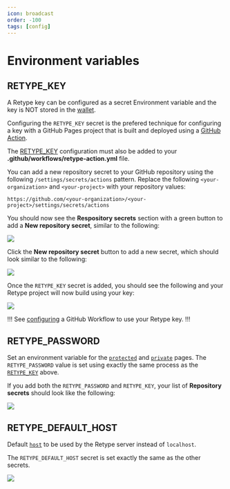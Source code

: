 ```yaml
---
icon: broadcast
order: -100
tags: [config]
---
```

# Environment variables

## RETYPE_KEY

A Retype key can be configured as a secret Environment variable and the key is NOT stored in the [wallet](/guides/cli.md#retype-wallet).

Configuring the `RETYPE_KEY` secret is the prefered technique for configuring a key with a GitHub Pages project that is built and deployed using a [GitHub Action](/guides/github-actions.md).

The [RETYPE_KEY](../guides/github-actions.md#retype_key) configuration must also be added to your **.github/workflows/retype-action.yml** file.

You can add a new repository secret to your GitHub repository using the following `/settings/secrets/actions` pattern. Replace the following `<your-organization>` and `<your-project>` with your repository values:

```
https://github.com/<your-organization>/<your-project>/settings/secrets/actions
```

You should now see the **Respository secrets** section with a green button to add a **New repository secret**, similar to the following:

![](/static/retype-repository-secrets-list.png)

Click the **New repository secret** button to add a new secret, which should look similar to the following:

![](/static/add-retype-key.png)

Once the `RETYPE_KEY` secret is added, you should see the following and your Retype project will now build using your key:

![](/static/retype-repository-key.png)

!!!
See [configuring](../guides/github-actions.md/#retype_key) a GitHub Workflow to use your Retype key.
!!!

## RETYPE_PASSWORD

Set an environment variable for the [`protected`](page.md/#protected) and [`private`](page.md/#private) pages. The `RETYPE_PASSWORD` value is set using exactly the same process as the [`RETYPE_KEY`](#retype_key) above. 

If you add both the `RETYPE_PASSWORD` and `RETYPE_KEY`, your list of **Repository secrets** should look like the following:

![](/static/retype-repository-secrets-list2.png)

## RETYPE_DEFAULT_HOST

Default [`host`](project.md/#host) to be used by the Retype server instead of `localhost`.

The `RETYPE_DEFAULT_HOST` secret is set exactly the same as the other secrets.

![](/static/add-retype-default-host.png)

